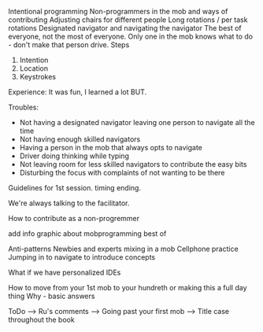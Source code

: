Intentional programming
Non-programmers in the mob and ways of contributing
Adjusting chairs for different people
Long rotations / per task rotations
Designated navigator and navigating the navigator
The best of everyone, not the most of everyone.
Only one in the mob knows what to do - don't make that person drive.
Steps
1. Intention
2. Location
3. Keystrokes

Experience: It was fun, I learned a lot BUT.

Troubles:
  * Not having a designated navigator leaving one person to navigate all the time
  * Not having enough skilled navigators
  * Having a person in the mob that always opts to navigate
  * Driver doing thinking while typing
  * Not leaving room for less skilled navigators to contribute the easy bits
  * Disturbing the focus with complaints of not wanting to be there


Guidelines for 1st session. timing ending.

We're always talking to the facilitator.

How to contribute as a non-progremmer

add info graphic about mobprogramming best of


Anti-patterns
Newbies and experts mixing in a mob
Cellphone practice
Jumping in to navigate to introduce concepts

What if we have personalized IDEs


How to move from your 1st mob to your hundreth or making this a full day thing
Why - basic answers

ToDo
--> Ru's comments
--> Going past your first mob
--> Title case throughout the book
